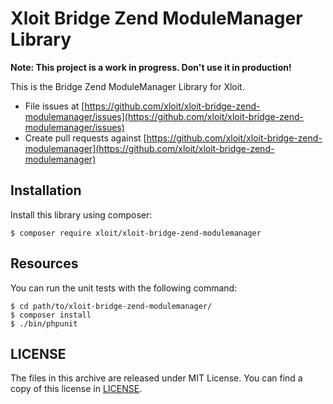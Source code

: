 # Xloit Bridge Zend ModuleManager Library

**Note: This project is a work in progress. Don't use it in production!**

This is the Bridge Zend ModuleManager Library for Xloit.

- File issues at [https://github.com/xloit/xloit-bridge-zend-modulemanager/issues](https://github.com/xloit/xloit-bridge-zend-modulemanager/issues)
- Create pull requests against [https://github.com/xloit/xloit-bridge-zend-modulemanager](https://github.com/xloit/xloit-bridge-zend-modulemanager)

## Installation

Install this library using composer:

```
$ composer require xloit/xloit-bridge-zend-modulemanager
```

## Resources

You can run the unit tests with the following command:

```
$ cd path/to/xloit-bridge-zend-modulemanager/
$ composer install
$ ./bin/phpunit
```

## LICENSE

The files in this archive are released under MIT License.
You can find a copy of this license in [LICENSE](LICENSE).
